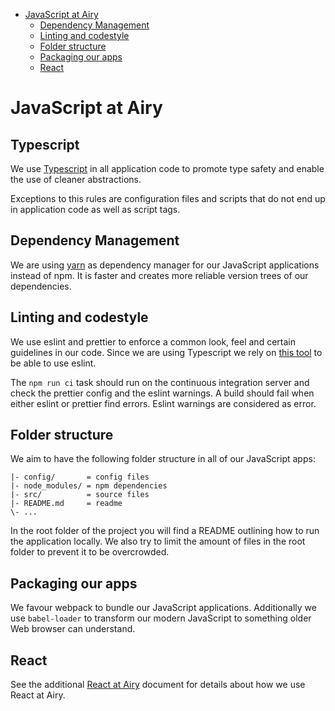 - [JavaScript at Airy](#javascript-at-airy)
  - [Dependency Management](#dependency-management)
  - [Linting and codestyle](#linting-and-codestyle)
  - [Folder structure](#folder-structure)
  - [Packaging our apps](#packaging-our-apps)
  - [React](#react)

# JavaScript at Airy

## Typescript

We use [Typescript](https://www.typescriptlang.org/) in all application code
to promote type safety and enable the use of cleaner abstractions.

Exceptions to this rules are configuration files and scripts that do not end
up in application code as well as script tags. 

## Dependency Management

We are using [yarn](https://yarnpkg.com/en/) as dependency manager for our
JavaScript applications instead of npm. It is faster and creates more reliable
version trees of our dependencies.

## Linting and codestyle

We use eslint and prettier to enforce a common look, feel and certain
guidelines in our code. Since we are using Typescript we rely on [this
tool](https://github.com/typescript-eslint/typescript-eslint) to be able to
use eslint.

The `npm run ci` task should run on the continuous integration server and
check the prettier config and the eslint warnings. A build should fail when
either eslint or prettier find errors. Eslint warnings are considered as
error.

## Folder structure

We aim to have the following folder structure in all of our JavaScript apps:

```
|- config/       = config files
|- node_modules/ = npm dependencies
|- src/          = source files
|- README.md     = readme
\- ...
```

In the root folder of the project you will find a README outlining how to run
the application locally. We also try to limit the amount of files in the root
folder to prevent it to be overcrowded.

## Packaging our apps

We favour webpack to bundle our JavaScript applications. Additionally we use
`babel-loader` to transform our modern JavaScript to something older Web
browser can understand.

## React

See the additional [React at Airy](react.md) document for details about how we
use React at Airy.
